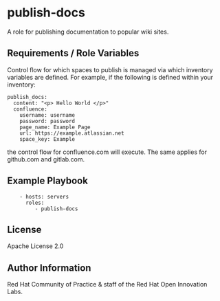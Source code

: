 publish-docs
============

A role for publishing documentation to popular wiki sites.

Requirements / Role Variables
-----------------------------

Control flow for which spaces to publish is managed via which inventory variables are defined. For example, if the following is defined within your inventory:
```
publish_docs:
  content: "<p> Hello World </p>"
  confluence:
    username: username
    password: password
    page_name: Example Page
    url: https://example.atlassian.net
    space_key: Example
```
the control flow for confluence.com will execute. The same applies for github.com and gitlab.com.


Example Playbook
----------------

```
    - hosts: servers
      roles:
         - publish-docs
```

License
-------

Apache License 2.0

Author Information
------------------

Red Hat Community of Practice & staff of the Red Hat Open Innovation Labs.
